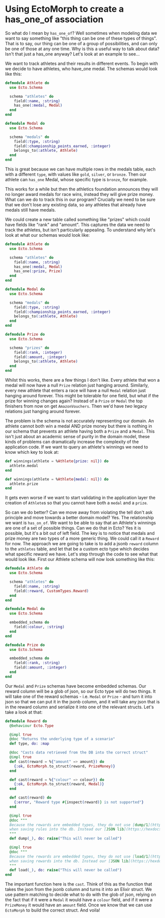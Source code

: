 # Using EctoMorph to create a has_one_of association

So what do I mean by `has_one_of`? Well sometimes when modeling data we want to say something like "this thing can be one of these types of things". That is to say, our thing can be one of a group of possibilities, and can only be one of those at any one time. Why is this a useful way to talk about data? Isn't that just a has_one anyway? Let's look at an example to see...

We want to track athletes and their results in different events. To begin with we decide to have athletes, who have_one medal. The schemas would look like this:

```elixir
defmodule Athlete do
  use Ecto.Schema

  schema "athletes" do
    field(:name, :string)
    has_one(:medal, Medal)
  end
end

defmodule Medal do
  use Ecto.Schema

  schema "medals" do
    field(:type, :string)
    field(:championship_points_earned, :integer)
    belongs_to(:athlete, Athlete)
  end
end
```

This is great because we can have multiple rows in the medals table, each with a different `type`, with values like `gold`, `silver`, or `bronze`. Then our athlete can `has_one` Medal, whose specific type is `bronze`, for example.

This works for a while but then the athletics foundation announces they will no longer award medals for race wins, instead they will give prize money. What can we do to track this in our program? Crucially we need to be sure that we don't lose any existing data, so any athletes that already have medals still have medals.

We could create a new table called something like "prizes" which could have fields like "rank" and "amount". This captures the data we need to track the athletes, but isn't particularly appealing. To understand why let's look at what our schemas would look like:

```elixir
defmodule Athlete do
  use Ecto.Schema

  schema "athletes" do
    field(:name, :string)
    has_one(:medal, Medal)
    has_one(:prize, Prize)
  end
end

defmodule Medal do
  use Ecto.Schema

  schema "medals" do
    field(:type, :string)
    field(:championship_points_earned, :integer)
    belongs_to(:athlete, Athlete)
  end
end

defmodule Prize do
  use Ecto.Schema

  schema "prizes" do
    field(:rank, :integer)
    field(:amount, :integer)
    belongs_to(:athlete, Athlete)
  end
end
```

Whilst this works, there are a few things I don't like. Every athlete that won a medal will now have a null `Prize` relation just hanging around. Similarly, every new athlete that enters a race will have a null `Medal` relation just hanging around forever. This might be tolerable for one field, but what if the prize for winning changes again? Instead of a `Prize` or `Medal` the top finishers from now on get `AmazonVouchers`. Then we'd have _two_ legacy relations just hanging around forever.

The problem is the schema is not accurately representing our domain. An athlete cannot both win a medal AND prize money but there is nothing in our schema that prevents an athlete having both a `Prize` and a `Medal`. This isn't just about an academic sense of purity in the domain model, these kinds of problems can dramatically increase the complexity of the application code. If we want to query an athlete's winnings we need to know which key to look at:

```elixir
def winnings(athlete = %Athlete{prize: nil}) do
  athlete.medal
end

def winnings(athlete = %Athlete{medal: nil}) do
  athlete.prize
end
```

It gets even worse if we want to start validating in the application layer the creation of `Athlete`s so that you cannot have both a `medal` and a `prize`.

So can we do better? Can we move away from violating the tell don't ask principle and move towards a better domain model? Yes. The relationship we want is `has_on_of`. We want to be able to say that an Athlete's winnings are one of a set of possible things. Can we do that in Ecto? Yes it is possible, but it's a bit out of left field. The key is to notice that medals and prize money are two types of a more generic thing. We could call it a `Reward` for now. The approach we are going to take is to add a jsonb `reward` column to the `athletes` table, and let that be a custom ecto type which decides what specific reward we have. Let's step through the code to see what that would look like. First our Athlete schema will now look something like this:

```elixir
defmodule Athlete do
  use Ecto.Schema

  schema "athletes" do
    field(:name, :string)
    field(:reward, CustomTypes.Reward)
  end
end

defmodule Medal do
  use Ecto.Schema

  embedded_schema do
    field(:colour, :string)
  end
end

defmodule Prize do
  use Ecto.Schema

  embedded_schema do
    field(:rank, :string)
    field(:amount, :integer)
  end
end
```

Our `Medal` and `Prize` schemas have become embedded schemas. Our reward column will be a glob of json, so our Ecto type will do two things. It will take one of the reward schemas - i.e. `Medal` or `Prize` - and turn it into json so that we can put it in the jsonb column, and it will take any json that is in the reward column and serialize it into one of the relevant structs. Let's take a look at that:

```elixir
defmodule Reward do
  @behaviour Ecto.Type

  @impl true
  @doc "Returns the underlying type of a scenario"
  def type, do: :map

  @doc "Casts data retrieved from the DB into the correct struct"
  @impl true
  def cast(reward = %{"amount" => amount}) do
    {:ok, EctoMorph.to_struct(reward, PrizeMoney)}
  end

  def cast(reward = %{"colour" => colour}) do
    {:ok, EctoMorph.to_struct(reward, Medal)}
  end

  def cast(reward) do
    {:error, "Reward type #{inspect(reward)} is not supported"}
  end

  @impl true
  @doc """
  Because the rewards are embedded types, they do not use [dump/1](https://hexdocs.pm/ecto/Ecto.Type.html#c:dump/1)
  when saving rules into the db. Instead our [JSON lib](https://hexdocs.pm/jason/) handles that.
  """
  def dump(_), do: raise("This will never be called")

  @impl true
  @doc """
  Because the rewards are embedded types, they do not use [load/1](https://hexdocs.pm/ecto/Ecto.Type.html#c:load/1)
  when saving rewards into the db. Instead our [JSON lib](https://hexdocs.pm/jason/) handles that.
  """
  def load(_), do: raise("This will never be called")
end
```

The important function here is the `cast`. Think of this as the function that takes the json from the jsonb column and turns it into an Elixir struct. We use pattern matching to decide what to do with the glob of json, relying on the fact that if it were a `Medal` it would have a `colour` field, and if it were a `PrizeMoney` it would have an `amount` field. Once we know that we can use `EctoMorph` to build the correct struct. And voila!
